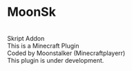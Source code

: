 # MoonSk
<br>Skript Addon
<br>This is a Minecraft Plugin
<br>Coded by Moonstalker (Minecraftplayerr)
<br>This plugin is under development.
